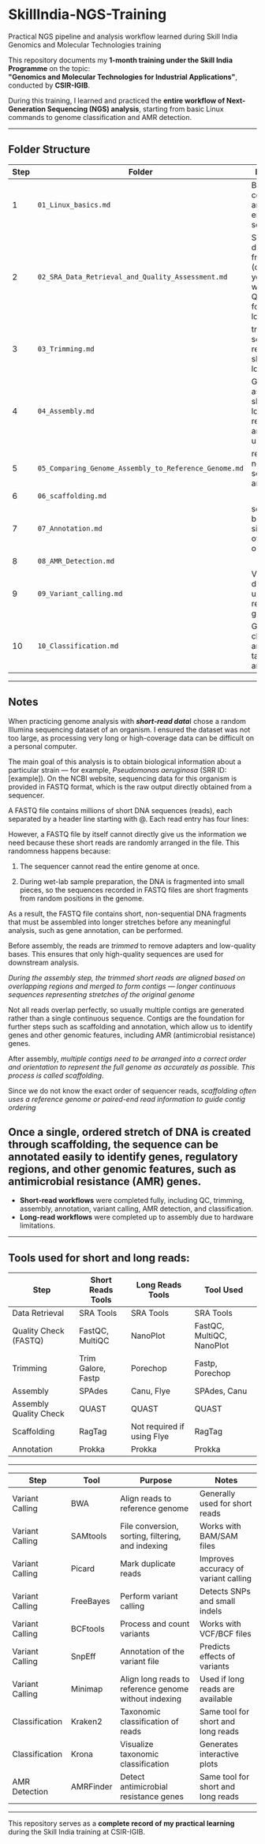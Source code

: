 # SkillIndia-NGS-Training
Practical NGS pipeline and analysis workflow learned during Skill India Genomics and Molecular Technologies training


This repository documents my **1-month training under the Skill India Programme** on the topic:  
**"Genomics and Molecular Technologies for Industrial Applications"**, conducted by **CSIR-IGIB**.  

During this training, I learned and practiced the **entire workflow of Next-Generation Sequencing (NGS) analysis**, starting from basic Linux commands to genome classification and AMR detection.  

---

## Folder Structure

| Step | Folder | Description |
|------|--------|-------------|
| 1 | `01_Linux_basics.md` | Basic Linux commands and environment setup |
| 2 | `02_SRA_Data_Retrieval_and_Quality_Assessment.md` | SRA file download from NCBI (organism you wish to work on) Quality check for short and long reads |
| 3 | `03_Trimming.md` | trimming of sequencing reads for short and long reads  |
| 4 | `04_Assembly.md` | Genome assembly for short and long readsGenome annotation using Prokka |
| 5 | `05_Comparing_Genome_Assembly_to_Reference_Genome.md` | reference file needed for scaffolding and assembly |
| 6 | `06_scaffolding.md`  
| 7 | `07_Annotation.md` | see the biological significance of your organism |
| 8 | `08_AMR_Detection.md` 
| 9 | `09_Variant_calling.md` | Variant detection using reference genome |
| 10 | `10_Classification.md` | Genome classification and taxonomy analysis |


---

## Notes

When practicing genome analysis with ***short-read data***I chose a random Illumina sequencing dataset of an organism. I ensured the dataset was not too large, as processing very long or high-coverage data can be difficult on a personal computer.

The main goal of this analysis is to obtain biological information about a particular strain — for example, *Pseudomonas aeruginosa* (SRR ID: [example]). On the NCBI website, sequencing data for this organism is provided in FASTQ format, which is the raw output directly obtained from a sequencer.

A FASTQ file contains millions of short DNA sequences (reads), each separated by a header line starting with @. Each read entry has four lines:


However, a FASTQ file by itself cannot directly give us the information we need because these short reads are randomly arranged in the file. This randomness happens because:

1. The sequencer cannot read the entire genome at once.

2. During wet-lab sample preparation, the DNA is fragmented into small pieces, so the sequences recorded in FASTQ files are short fragments from random positions in the genome.

As a result, the FASTQ file contains short, non-sequential DNA fragments that must be assembled into longer stretches before any meaningful analysis, such as gene annotation, can be performed.

Before assembly, the reads are *trimmed* to remove adapters and low-quality bases. This ensures that only high-quality sequences are used for downstream analysis.

*During the assembly step, the trimmed short reads are aligned based on overlapping regions and merged to form contigs — longer continuous sequences representing stretches of the original genome*

Not all reads overlap perfectly, so usually multiple contigs are generated rather than a single continuous sequence. Contigs are the foundation for further steps such as scaffolding and annotation, which allow us to identify genes and other genomic features, including AMR (antimicrobial resistance) genes.

After assembly, *multiple contigs need to be arranged into a correct order and orientation to represent the full genome as accurately as possible. This process is called scaffolding*.

Since we do not know the exact order of sequencer reads, *scaffolding often uses a reference genome or paired-end read information to guide contig ordering*

Once a single, ordered stretch of DNA is created through scaffolding, the sequence can be annotated easily to identify genes, regulatory regions, and other genomic features, such as antimicrobial resistance (AMR) genes.
---

- **Short-read workflows** were completed fully, including QC, trimming, assembly, annotation, variant calling, AMR detection, and classification.  
- **Long-read workflows** were completed up to assembly due to hardware limitations.  



---

## Tools used for short and long reads:

| Step                       | Short Reads Tools                  | Long Reads Tools                 | Tool Used |
|-----------------------------|----------------------------------|--------------------------------|-----------|
| Data Retrieval              | SRA Tools                         | SRA Tools                       | SRA Tools |
| Quality Check (FASTQ)       | FastQC, MultiQC                   | NanoPlot                        | FastQC, MultiQC, NanoPlot |
| Trimming                    | Trim Galore, Fastp                | Porechop                        | Fastp, Porechop |
| Assembly                    | SPAdes                            | Canu, Flye                      | SPAdes, Canu |
| Assembly Quality Check      | QUAST                             | QUAST                            | QUAST     |
| Scaffolding                 | RagTag                            | Not required if using Flye       | RagTag    |
| Annotation                  | Prokka                            | Prokka                           | Prokka    |

---

| Step                  | Tool        | Purpose                                           | Notes |
|-----------------------|------------|--------------------------------------------------|-------|
| Variant Calling       | BWA        | Align reads to reference genome                 | Generally used for short reads |
| Variant Calling       | SAMtools   | File conversion, sorting, filtering, and indexing | Works with BAM/SAM files |
| Variant Calling       | Picard     | Mark duplicate reads                             | Improves accuracy of variant calling |
| Variant Calling       | FreeBayes  | Perform variant calling                          | Detects SNPs and small indels |
| Variant Calling       | BCFtools   | Process and count variants                       | Works with VCF/BCF files |
| Variant Calling       | SnpEff     | Annotation of the variant file                   | Predicts effects of variants |
| Variant Calling       | Minimap    | Align long reads to reference genome without indexing | Used if long reads are available |
| Classification        | Kraken2    | Taxonomic classification of reads                | Same tool for short and long reads |
| Classification        | Krona      | Visualize taxonomic classification              | Generates interactive plots |
| AMR Detection         | AMRFinder  | Detect antimicrobial resistance genes            | Same tool for short and long reads |

---

This repository serves as a **complete record of my practical learning** during the Skill India training at CSIR-IGIB.  

